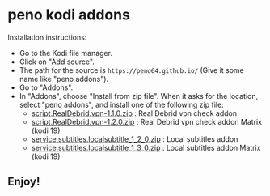 # peno kodi addons

Installation instructions:


<p align="left">
  <ul>
    <li>Go to the Kodi file manager.</li>
    <li>Click on "Add source".</li>
    <li>The path for the source is <code>https://peno64.github.io/</code> (Give it some name like "peno addons").</li>
    <li>Go to "Addons".</li>
    <li>In "Addons", choose "Install from zip file". When it asks for the location, select "peno addons", and install one of the following zip file:
      <ul>
        <li><a href="script.RealDebrid.vpn-1.1.0.zip">script.RealDebrid.vpn-1.1.0.zip</a> : Real Debrid vpn check addon</li>
        <li><a href="script.RealDebrid.vpn-1.2.0.zip">script.RealDebrid.vpn-1.2.0.zip</a> : Real Debrid vpn check addon Matrix (kodi 19)</li>
        <li><a href="service.subtitles.localsubtitle_1_2_0.zip">service.subtitles.localsubtitle_1_2_0.zip</a> : Local subtitles addon</li>
        <li><a href="service.subtitles.localsubtitle_1_3_0.zip">service.subtitles.localsubtitle_1_3_0.zip</a> : Local subtitles addon Matrix (kodi 19)</li>
      </ul>
    </li>
  </ul>
</p>

## Enjoy!